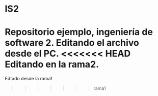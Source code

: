 IS2
===

Repositorio ejemplo, ingeniería de software 2.
Editando el archivo desde el PC.
<<<<<<< HEAD
Editando en la rama2.
=======

Edtado desde la rama1
>>>>>>> rama1
